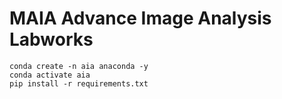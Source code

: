 # MAIA Advance Image Analysis Labworks

```
conda create -n aia anaconda -y
conda activate aia
pip install -r requirements.txt
```
